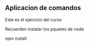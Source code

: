 ## Aplicacion de comandos

Este es el ejercicio del curso

Recuerden instalar los pquetes de node

npm install